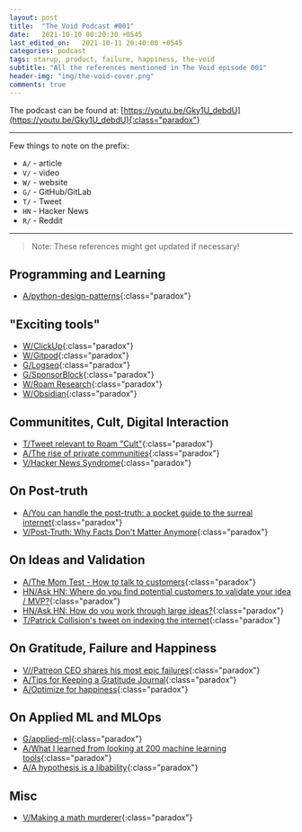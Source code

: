 ```yaml
---
layout: post
title:  "The Void Podcast #001"
date:   2021-10-10 00:20:30 +0545
last_edited_on:   2021-10-11 20:40:00 +0545
categories: podcast
tags: starup, product, failure, happiness, the-void
subtitle: "All the references mentioned in The Void episode 001"
header-img: "img/the-void-cover.png"
comments: true
---
```


The podcast can be found at:
[https://youtu.be/Gky1U_debdU](https://youtu.be/Gky1U_debdU){:class="paradox"}

---

Few things to note on the prefix:
 - `A/` - article
 - `V/` - video
 - `W/` - website
 - `G/` - GitHub/GitLab
 - `T/` - Tweet
 - `HN` - Hacker News
 - `R/` - Reddit

---

> Note: These references might get updated if necessary!


## Programming and Learning

- [A/python-design-patterns](https://python-patterns.guide/){:class="paradox"}

## "Exciting tools" 

- [W/ClickUp](https://clickup.com/){:class="paradox"}
- [W/Gitpod](https://gitpod.io/){:class="paradox"}
- [G/Logseq](https://github.com/logseq/logseq){:class="paradox"}
- [G/SponsorBlock](https://github.com/ajayyy/SponsorBlock){:class="paradox"}
- [W/Roam Research](https://roamresearch.com/){:class="paradox"}
- [W/Obsidian](https://obsidian.md/){:class="paradox"}

## Communitites, Cult, Digital Interaction

- [T/Tweet relevant to Roam "Cult"](https://twitter.com/rroudt/status/1446542563620622351){:class="paradox"}
- [A/The rise of private communities](https://stevepavlina.com/blog/2018/01/rise-private-communities/){:class="paradox"}
- [V/Hacker News Syndrome](https://www.youtube.com/watch?v=loXwNyMcbuo){:class="paradox"}

## On Post-truth

- [A/You can handle the post-truth: a pocket guide to the surreal internet](https://aaronzlewis.com/blog/2019/05/29/you-can-handle-the-post-truth/){:class="paradox"}
- [V/Post-Truth: Why Facts Don't Matter Anymore](https://www.youtube.com/watch?v=dvk2PQNcg8w){:class="paradox"}


## On Ideas and Validation

- [A/The Mom Test - How to talk to customers](https://sandro.volpee.de/the-mom-test-summary-validate-ideas){:class="paradox"}
- [HN/Ask HN: Where do you find potential customers to validate your idea / MVP?](https://news.ycombinator.com/item?id=26644616){:class="paradox"}
- [HN/Ask HN: How do you work through large ideas?](https://news.ycombinator.com/item?id=25217436){:class="paradox"}
- [T/Patrick Collision's tweet on indexing the internet](https://twitter.com/patrickc/status/953011978217205760){:class="paradox"}

## On Gratitude, Failure and Happiness

- [V//Patreon CEO shares his most epic failures](https://www.youtube.com/watch?v=Zf5rKTCMNnU){:class="paradox"}
- [A/Tips for Keeping a Gratitude Journal](https://greatergood.berkeley.edu/article/item/tips_for_keeping_a_gratitude_journal){:class="paradox"}
- [A/Optimize for happiness](https://tom.preston-werner.com/2010/10/18/optimize-for-happiness.html){:class="paradox"}

## On Applied ML and MLOps

- [G/applied-ml](https://github.com/eugeneyan/applied-ml){:class="paradox"}
- [A/What I learned from looking at 200 machine learning tools](https://huyenchip.com/2020/06/22/mlops.html){:class="paradox"}
- [A/A hypothesis is a libability](https://bitsandparadoxes.substack.com/p/bits-and-paradoxes-30){:class="paradox"}

## Misc

- [V/Making a math murderer](https://www.youtube.com/watch?v=mLEWj-61a4I){:class="paradox"}
